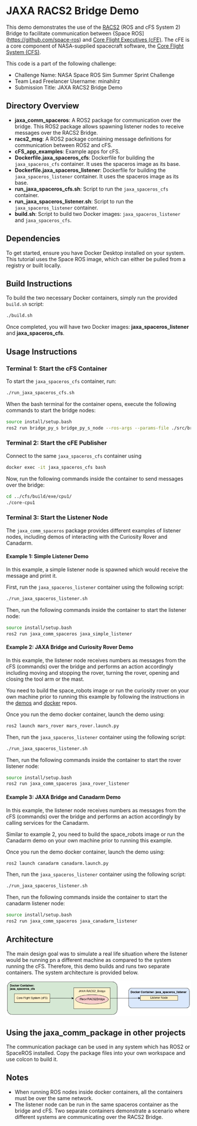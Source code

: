 # JAXA RACS2 Bridge Demo

This demo demonstrates the use of the [RACS2](https://github.com/jaxa/racs2_bridge) (ROS and cFS System 2) Bridge to facilitate communication between {Space ROS](https://github.com/space-ros) and [Core Flight Executives (cFE)](https://github.com/nasa/cFE). The cFE is a core component of NASA-supplied spacecraft software, the [Core Flight System (CFS)](https://github.com/nasa/cFS). 

This code is a part of the following challenge:
- Challenge Name: NASA Space ROS Sim Summer Sprint Challenge 
- Team Lead Freelancer Username: minahilrz
- Submission Title: JAXA RACS2 Bridge Demo

## Directory Overview

- **jaxa_comm_spaceros**: A ROS2 package for communication over the bridge. This ROS2 package allows spawning listener nodes to receive messages over the RACS2 Bridge.
- **racs2_msg**: A ROS2 package containing message definitions for communication between ROS2 and cFS.
- **cFS_app_examples**: Example apps for cFS.
- **Dockerfile.jaxa_spaceros_cfs**: Dockerfile for building the `jaxa_spaceros_cfs` container. It uses the spaceros image as its base.
- **Dockerfile.jaxa_spaceros_listener**: Dockerfile for building the `jaxa_spaceros_listener` container. It uses the spaceros image as its base.
- **run_jaxa_spaceros_cfs.sh**: Script to run the `jaxa_spaceros_cfs` container.
- **run_jaxa_spaceros_listener.sh**: Script to run the `jaxa_spaceros_listener` container.
- **build.sh**: Script to build two Docker images: `jaxa_spaceros_listener` and `jaxa_spaceros_cfs`.


## Dependencies

To get started, ensure you have Docker Desktop installed on your system. This tutorial uses the Space ROS image, which can either be pulled from a registry or built locally.

## Build Instructions

To build the two necessary Docker containers, simply run the provided `build.sh` script:

```bash
./build.sh
```

Once completed, you will have two Docker images: **jaxa_spaceros_listener** and **jaxa_spaceros_cfs**.

## Usage Instructions
### Terminal 1: Start the cFS Container

To start the `jaxa_spaceros_cfs` container, run:
```bash
./run_jaxa_spaceros_cfs.sh
```

When the bash terminal for the container opens, execute the following commands to start the bridge nodes:
```bash
source install/setup.bash
ros2 run bridge_py_s bridge_py_s_node --ros-args --params-file ./src/bridge_py_s/config/params.yaml
```

### Terminal 2: Start the cFE Publisher
Connect to the same `jaxa_spaceros_cfs` container using
```bash
docker exec -it jaxa_spaceros_cfs bash
```

Now, run the following commands inside the container to send messages over the bridge:
```bash
cd ../cfs/build/exe/cpu1/
./core-cpu1
```

### Terminal 3: Start the Listener Node
The `jaxa_comm_spaceros` package provides different examples of listener nodes, including demos of interacting with the Curiosity Rover and Canadarm.

#### Example 1: Simple Listener Demo
In this example, a simple listener node is spawned which would receive the message and print it.

First, run the `jaxa_spaceros_listener` container using the following script:
```bash
./run_jaxa_spaceros_listener.sh
```

Then, run the following commands inside the container to start the listener node:
```bash
source install/setup.bash
ros2 run jaxa_comm_spaceros jaxa_simple_listener

```

#### Example 2: JAXA Bridge and Curiosity Rover Demo
In this example, the listener node receives numbers as messages from the cFS (commands) over the bridge and performs an action accordingly including moving and stopping the rover, turning the rover, opening and closing the tool arm or the mast.

You need to build the space_robots image or run the curiosity rover on your own machine prior to running this example by following the instructions in the [demos](https://github.com/space-ros/demos) and [docker](https://github.com/space-ros/docker/tree/main) repos.

Once you run the demo docker container, launch the demo using:
```bash
ros2 launch mars_rover mars_rover.launch.py
```

Then, run the `jaxa_spaceros_listener` container using the following script:
```bash
./run_jaxa_spaceros_listener.sh
```

Then, run the following commands inside the container to start the rover listener node:
```bash
source install/setup.bash
ros2 run jaxa_comm_spaceros jaxa_rover_listener

```

#### Example 3: JAXA Bridge and Canadarm Demo
In this example, the listener node receives numbers as messages from the cFS (commands) over the bridge and performs an action accordingly by calling services for the Canadarm.

Similar to example 2, you need to build the space_robots image or run the Canadarm demo on your own machine prior to running this example.

Once you run the demo docker container, launch the demo using:
```bash
ros2 launch canadarm canadarm.launch.py
```

Then, run the `jaxa_spaceros_listener` container using the following script:
```bash
./run_jaxa_spaceros_listener.sh
```

Then, run the following commands inside the container to start the canadarm listener node:
```bash
source install/setup.bash
ros2 run jaxa_comm_spaceros jaxa_canadarm_listener

```

## Architecture
The main design goal was to simulate a real life situation where the listener would be running pn a different machine as compared to the system running the cFS. Therefore, this demo builds and runs two separate containers. The system architecture is provided below.

![archiecture](images/architecture.png)

## Using the jaxa_comm_package in other projects
The communication package can be used in any system which has ROS2 or SpaceROS installed. Copy the package files into your own workspace and use colcon to build it.

## Notes
- When running ROS nodes inside docker containers, all the containers must be over the same network.
- The listener node can be run in the same spaceros container as the bridge and cFS. Two separate containers demonstrate a scenario where different systems are communicating over the RACS2 Bridge.

